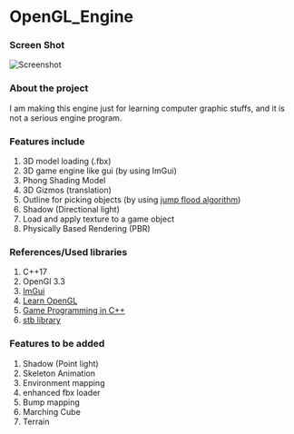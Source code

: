 # OpenGL_Engine

### Screen Shot
![Screenshot](https://github.com/dooeverything/OpenGL_Engine/blob/main/ScreenShots/screenshot-5.png)

### About the project 
I am making this engine just for learning computer graphic stuffs, and it is not a serious engine program. 

### Features include
 1. 3D model loading (.fbx)
 2. 3D game engine like gui (by using ImGui)
 3. Phong Shading Model
 4. 3D Gizmos (translation)
 5. Outline for picking objects (by using [jump flood algorithm](https://www.comp.nus.edu.sg/~tants/jfa.html))
 6. Shadow (Directional light)
 7. Load and apply texture to a game object
 8. Physically Based Rendering (PBR)

### References/Used libraries
 1. C++17
 2. OpenGl 3.3
 3. [ImGui](https://github.com/ocornut/imgui)
 4. [Learn OpenGL](learnopengl.com)
 5. [Game Programming in C++](https://www.amazon.com/Game-Programming-Creating-Games-Design/dp/0134597206)
 6. [stb library](https://github.com/nothings/stb)

### 

### Features to be added
 1. Shadow (Point light)
 2. Skeleton Animation
 3. Environment mapping
 4. enhanced fbx loader
 5. Bump mapping
 6. Marching Cube
 7. Terrain
